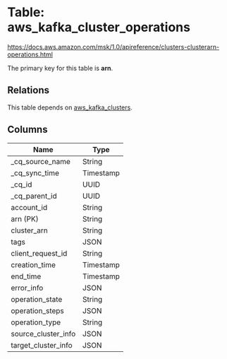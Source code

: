 # Table: aws_kafka_cluster_operations

https://docs.aws.amazon.com/msk/1.0/apireference/clusters-clusterarn-operations.html

The primary key for this table is **arn**.

## Relations
This table depends on [aws_kafka_clusters](aws_kafka_clusters.md).


## Columns
| Name          | Type          |
| ------------- | ------------- |
|_cq_source_name|String|
|_cq_sync_time|Timestamp|
|_cq_id|UUID|
|_cq_parent_id|UUID|
|account_id|String|
|arn (PK)|String|
|cluster_arn|String|
|tags|JSON|
|client_request_id|String|
|creation_time|Timestamp|
|end_time|Timestamp|
|error_info|JSON|
|operation_state|String|
|operation_steps|JSON|
|operation_type|String|
|source_cluster_info|JSON|
|target_cluster_info|JSON|
